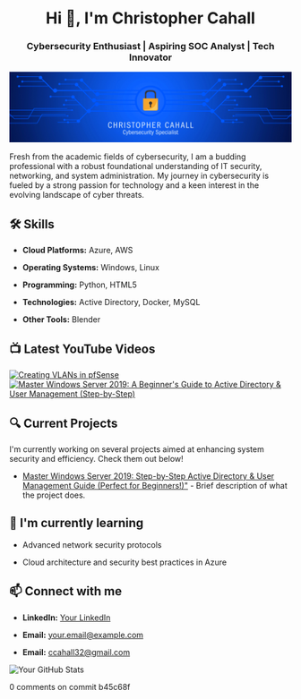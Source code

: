 <h1 align="center">Hi 👋, I'm Christopher Cahall</h1>




<h3 align="center">Cybersecurity Enthusiast | Aspiring SOC Analyst | Tech Innovator</h3>










![Banner](https://raw.githubusercontent.com/cahallchristopher/images/djangoweb/Blue%20And%20Yellow%20Modern%20Cybersecurity%20Specialist%20LinkedIn%20Banner.png)
















Fresh from the academic fields of cybersecurity, I am a budding professional with a robust foundational understanding of IT security, networking, and system administration. My journey in cybersecurity is fueled by a strong passion for technology and a keen interest in the evolving landscape of cyber threats.










## 🛠 Skills




- **Cloud Platforms:** Azure, AWS




- **Operating Systems:** Windows, Linux




- **Programming:** Python, HTML5




- **Technologies:** Active Directory, Docker, MySQL




- **Other Tools:** Blender










## 📺 Latest YouTube Videos




<!-- BEGIN YOUTUBE-CARDS -->




[![Creating VLANs in pfSense](https://ytcards.demolab.com/?id=Te0Y9fvflks&title=Creating+VLANs+in+pfSense&lang=en&timestamp=1714658415&background_color=%230d1117&title_color=%23ffffff&stats_color=%23dedede&max_title_lines=1&width=250&border_radius=5&duration=363 "Creating VLANs in pfSense")](https://www.youtube.com/watch?v=Te0Y9fvflks&t=181s)
[![Master Windows Server 2019: A Beginner's Guide to Active Directory & User Management (Step-by-Step)](https://ytcards.demolab.com/?id=9OHsqIUh7Ss&title=Master+Windows+Server+2019%3A+A+Beginner%27s+Guide+to+Active+Directory+%26+User+Management+%28Step-by-Step%29&lang=en&timestamp=1714658415&background_color=%230d1117&title_color=%23ffffff&stats_color=%23dedede&max_title_lines=1&width=250&border_radius=5&duration=363)](https://youtu.be/9OHsqIUh7Ss)


<!-- END YOUTUBE-CARDS -->










## 🔍 Current Projects




I'm currently working on several projects aimed at enhancing system security and efficiency. Check them out below!




- [Master Windows Server 2019: Step-by-Step Active Directory & User Management Guide (Perfect for Beginners!)"](https://github.com/cahallchristopher/projectname) - Brief description of what the project does.










## 🌱 I'm currently learning




- Advanced network security protocols




- Cloud architecture and security best practices in Azure










## 📫 Connect with me




- **LinkedIn:** [Your LinkedIn](https://www.linkedin.com/in/christophercahall/?msgControlName=view_message_button&msgConversationId=2-MzE5NWE4NmQtY2RhNC00MzViLThmMGYtY2NkNTQ2MzNkYmRjXzAxMA%3D%3D&msgOverlay=true)




- **Email:** your.email@example.com




- **Email:** ccahall32@gmail.com










![Your GitHub Stats](https://github-readme-stats.vercel.app/api?username=yourusername&show_icons=true&theme=radical)

0 comments on commit b45c68f

